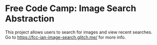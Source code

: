 # Free Code Camp: Image Search Abstraction
This project allows users to search for images and view recent searches. Go to https://fcc-ian-image-search.glitch.me/ for more info.